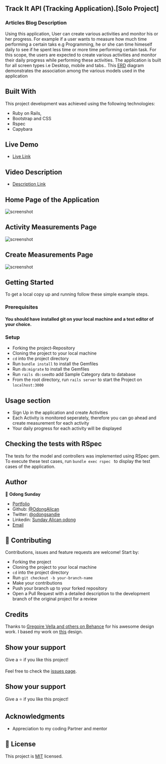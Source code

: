 ## Track It API (Tracking Application).[Solo Project]

### Articles Blog Description
Using this application, User can create various activities and monitor his or her progress. For example if a user wants to measure how much time performing a certain taks e.g Programming, he or she can time himeself daily to see if he spent less time or more time performing certain task. For this scope, the users are expected to create various activities and monitor their daily progress while performing these activities. The application is built for all screen types i.e Desktop, mobile and tabs.. This [ERD](https://app.lucidchart.com/lucidchart/8fac66af-9610-4e5c-ba66-508ce97db326/edit?beaconFlowId=398015E0B809B573&page=0_0#?folder_id=home&browser=icon) diagram demonstrates the association among the various models used in the application

## Built With
This project development was achieved using the following technologies:

- Ruby on Rails,
- Bootstrap and CSS
- Rspec
- Capybara

## Live Demo

- [Live Link](https://trackingappk.herokuapp.com/)

## Video Description 

- [Description Link](https://www.loom.com/share/adf35c8e794d4a17b97ab95a35a834c0)


## Home Page of the Application
![screenshot](docs/Dashboard.png)

## Activity Measurements Page
![screenshot](docs/measurements.png)

## Create Measurements Page
![screenshot](docs/createMeasurement.png)

## Getting Started

To get a local copy up and running follow these simple example steps.

### Prerequisites

#### You should have installed git on your local machine and a text editor of your choice.
### Setup

- Forking the project-Repository
- Cloning the project to your local machine
- `cd` into the project directory
- Run `bundle install` to install the Gemfiles
- Run `db:migrate` to install the Gemfiles
- Run `rails db:seed`to add Sample Category data to database
- From the root directory, run `rails server` to start the Project on `localhost:3000`

## Usage section

- Sign Up in the application and create Activities
- Each Activity is monitored seperately, therefore you can go ahead and create measurement for each activity
- Your daily progress for each activity will be displayed

## Checking the tests with RSpec
The tests for the model and controllers was implemented using RSpec gem. To execute these test cases, run `bundle exec rspec ` to display the test cases of the application. 

## Author

👤 **Odong Sunday**

- [Portfolio](https://odongsunday.netlify.app/)
- Github: [@OdongAlican](https://github.com/OdongAlican)
- Twitter: [@odongsandie](https://twitter.com/odongsandie)
- Linkedin: [Sunday Alican odong](https://www.linkedin.com/in/sunday-alican-odong/)
- [Email](mailto:sandieo.2020@gmail.com)



## 🤝 Contributing

Contributions, issues and feature requests are welcome! Start by:

- Forking the project
- Cloning the project to your local machine
- `cd` into the project directory
- Run `git checkout -b your-branch-name`
- Make your contributions
- Push your branch up to your forked repository
- Open a Pull Request with a detailed description to the development branch of the original project for a review

## Credits

Thanks to [Gregoire Vella and others on Behance](https://www.behance.net/gregoirevella) for his awesome design work. I based my work on  [this](https://www.behance.net/gallery/13271423/Bodytrackit-An-iOs-app-Branding-UX-and-UI) design.

## Show your support

Give a ⭐️ if you like this project!

Feel free to check the [issues page](issues/).

## Show your support

Give a ⭐️ if you like this project!

## Acknowledgments

- Appreciation to my coding Partner and mentor

## 📝 License

This project is [MIT](lic.url) licensed.
